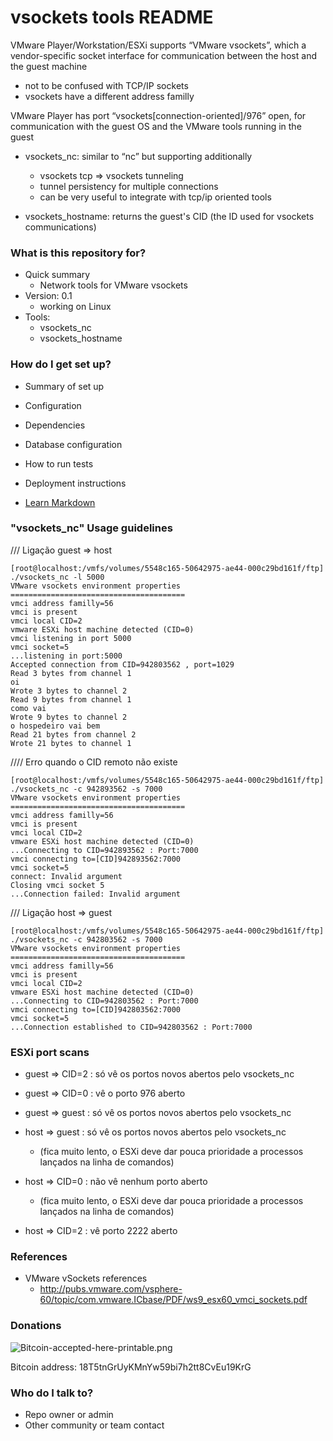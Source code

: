 # vsockets tools README #

VMware Player/Workstation/ESXi supports “VMware vsockets”, which a vendor-specific socket interface for communication between the host and the guest machine

* not to be confused with TCP/IP sockets
* vsockets have a different address familly

VMware Player has port “vsockets[connection-oriented]/976” open, for communication with the guest OS and the VMware tools running in the guest

* vsockets_nc: similar to “nc” but supporting additionally 
    * vsockets tcp => vsockets tunneling
    * tunnel persistency for multiple connections
    * can be very useful to integrate with tcp/ip oriented tools

* vsockets_hostname: returns the guest's CID (the ID used for vsockets communications)

### What is this repository for? ###

* Quick summary
    + Network tools for VMware vsockets
* Version: 0.1
    + working on Linux
* Tools:
    + vsockets_nc
    + vsockets_hostname

### How do I get set up? ###

* Summary of set up
* Configuration
* Dependencies
* Database configuration
* How to run tests
* Deployment instructions

* [Learn Markdown](https://bitbucket.org/tutorials/markdowndemo)

### "vsockets_nc" Usage guidelines ###

/// Ligação guest => host

~~~~
[root@localhost:/vmfs/volumes/5548c165-50642975-ae44-000c29bd161f/ftp] ./vsockets_nc -l 5000
VMware vsockets environment properties
=======================================
vmci address familly=56
vmci is present
vmci local CID=2
vmware ESXi host machine detected (CID=0)
vmci listening in port 5000
vmci socket=5
...listening in port:5000
Accepted connection from CID=942803562 , port=1029
Read 3 bytes from channel 1
oi
Wrote 3 bytes to channel 2
Read 9 bytes from channel 1
como vai
Wrote 9 bytes to channel 2
o hospedeiro vai bem
Read 21 bytes from channel 2
Wrote 21 bytes to channel 1
~~~~


//// Erro quando o CID remoto não existe

~~~~
[root@localhost:/vmfs/volumes/5548c165-50642975-ae44-000c29bd161f/ftp] ./vsockets_nc -c 942893562 -s 7000
VMware vsockets environment properties
=======================================
vmci address familly=56
vmci is present
vmci local CID=2
vmware ESXi host machine detected (CID=0)
...Connecting to CID=942893562 : Port:7000
vmci connecting to=[CID]942893562:7000
vmci socket=5
connect: Invalid argument
Closing vmci socket 5
...Connection failed: Invalid argument
~~~~

/// Ligação  host => guest

~~~~
[root@localhost:/vmfs/volumes/5548c165-50642975-ae44-000c29bd161f/ftp] ./vsockets_nc -c 942803562 -s 7000
VMware vsockets environment properties
=======================================
vmci address familly=56
vmci is present
vmci local CID=2
vmware ESXi host machine detected (CID=0)
...Connecting to CID=942803562 : Port:7000
vmci connecting to=[CID]942803562:7000
vmci socket=5
...Connection established to CID=942803562 : Port:7000
~~~~


### ESXi port scans ###

* guest => CID=2 : só vê os portos novos abertos pelo vsockets_nc
* guest => CID=0 : vê o porto 976 aberto
* guest => guest : só vê os portos novos abertos pelo vsockets_nc

* host => guest : só vê os portos novos abertos pelo vsockets_nc
   * (fica muito lento, o ESXi deve dar pouca prioridade a processos lançados na linha de comandos)

* host => CID=0 : não vê nenhum porto aberto
   * (fica muito lento, o ESXi deve dar pouca prioridade a processos lançados na linha de comandos)

* host => CID=2 : vê porto 2222 aberto

### References ###

* VMware vSockets references
   + http://pubs.vmware.com/vsphere-60/topic/com.vmware.ICbase/PDF/ws9_esx60_vmci_sockets.pdf

### Donations ###

![Bitcoin-accepted-here-printable.png](https://bitbucket.org/repo/XE88rK/images/1985448334-Bitcoin-accepted-here-printable.png)

Bitcoin address: 18T5tnGrUyKMnYw59bi7h2tt8CvEu19KrG


### Who do I talk to? ###

* Repo owner or admin
* Other community or team contact